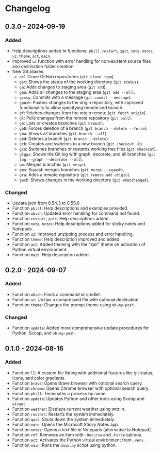 # Changelog

## 0.3.0 - 2024-09-19

### Added

- Help descriptions added to functions: `pkill`, `restart`, `quit`, `note`, `notes`, `uz`, `theme`, `act`, `main`.
- Improved `uz` function with error handling for non-existent source files and destination folder creation.
- New Git aliases:
  - `gcl` Clone GitHub repositories (`git clone repo`).
  - `gst`: Shows the status of the working directory (`git status`).
  - `ga`: Adds changes to staging area (`git add`).
  - `gaa`: Adds all changes to the staging area (`git add --all`).
  - `gcmsg`: Commits with a message (`git commit --message`).
  - `gpush`: Pushes changes to the origin repository, with improved functionality to allow specifying remote and branch.
  - `gf`: Fetches changes from the origin remote (`git fetch origin`).
  - `gl`: Pulls changes from the remote repository (`git pull`).
  - `gb`: Lists or creates branches (`git branch`).
  - `gbD`: Forces deletion of a branch (`git branch --delete --force`).
  - `gba`: Shows all branches (`git branch --all`).
  - `gbd`: Deletes a branch (`git branch --delete`).
  - `gcb`: Creates and switches to a new branch (`git checkout -b`).
  - `gco`: Switches branches or restores working tree files (`git checkout`).
  - `glgga`: Shows the Git log with graph, decorate, and all branches (`git log --graph --decorate --all`).
  - `gm`: Merges branches (`git merge`).
  - `gms`: Squash merges branches (`git merge --squash`).
  - `gra`: Adds a remote repository (`git remote add origin`).
  - `gwch`: Shows changes in the working directory (`git whatchanged`).

### Changed

- Update json from 0.54.3 to 0.55.0
- Function `pkill`: Help descriptions and examples provided.
- Function `which`: Updated error handling for command not found.
- Function `restart`, `quit`: Help descriptions added.
- Function `note`, `notes`: Help descriptions added for sticky notes and Notepads.
- Function `uz`: Improved unzipping process and error handling.
- Function `theme`: Help description improved and added.
- Function `act`: Added theming with the "kali" theme on activation of Python virtual environment.
- Function `main`: Help description added.

## 0.2.0 - 2024-09-07

### Added

- Function `which`: Finds a command or cmdlet.
- Function `uz`: Unzips a compressed file with optional destination.
- Function `theme`: Changes the prompt theme using `oh-my-posh`.

### Changed

- Function `update`: Added more comprehensive update procedures for Python, Scoop, and `oh-my-posh`.

## 0.1.0 - 2024-08-16

### Added

- Function `ll`: A custom file listing with additional features like git status, icons, and color gradients.
- Function `brave`: Opens Brave browser with optional search query.
- Function `chrome`: Opens Chrome browser with optional search query.
- Function `pkill`: Terminates a process by name.
- Function `update`: Updates Python and other tools using Scoop and `winget`.
- Function `weather`: Displays current weather using wttr.in.
- Function `restart`: Restarts the system immediately.
- Function `quit`: Shuts down the system immediately.
- Function `note`: Opens the Microsoft Sticky Notes app.
- Function `notes`: Opens a text file in Notepads (alternative to Notepad).
- Function `rmf`: Removes an item with `-Recurse` and `-Force` options.
- Function `act`: Activates the Python virtual environment from `.venv`.
- Function `main`: Runs the `main.py` script using python.
